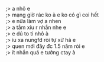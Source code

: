 ;> a nhô e<br>
;> mạng giờ rác ko à e ko có gì coi hết<br>
;> e nữa làm vợ a nhen<br>
;> a tắm xíu r nhắn nhe e<br>
;> e dú to ti nhỏ à<br>
;> iu xa nungfd ròi tự xử hả e<br>
;> quen mới đây đc 1.5 năm ròi e<br>
;> ít nhắn quá e tưởng ctay à
